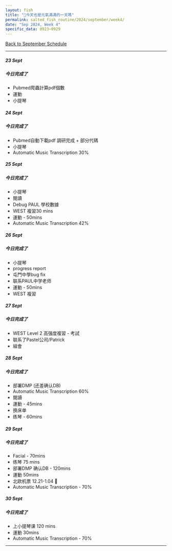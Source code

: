 ```yaml
---
layout: fish
title: "🎐今天也是元氣滿滿的一天嗎"
permalink: salted_fish_routine/2024/september/week4/
date: "Sep 2024, Week 4"
specific_data: 0923~0929
---
```



<a href="{{ '/salted_fish_routine/2024/september/' | relative_url }}">Back to September Schedule</a>


---

##### 23 Sept

##### 今日完成了
 -  Pubmed爬蟲計算pdf個數
 -  運動
 -  小提琴
  



##### 24 Sept


##### 今日完成了
 -  Pubmed自動下載pdf 調研完成 + 部分代碼
 -  小提琴 
 -  Automatic Music Transcription 30%


##### 25 Sept

##### 今日完成了
 -  小提琴 
 -  閱讀
 -  Debug PAUL 學校數據
 -  WEST 複習30 mins  
 -  運動 - 50mins
 -  Automatic Music Transcription 42%


##### 26 Sept

##### 今日完成了
 -  小提琴 
 -  progress report
 -  屯門中學bug fix 
 -  联系PAUL中学老师
 -  運動 - 50mins
 -  WEST 複習 


##### 27 Sept

##### 今日完成了
 -  WEST Level 2 高强度複習 - 考試
 -  联系了Pastel公司/Patrick
 -  組會


##### 28 Sept

##### 今日完成了
- 部署DMP (还差确认DB)
- Automatic Music Transcription 60%
- 閱讀
- 運動 - 45mins
- 换床单
- 练琴 - 60mins


##### 29 Sept

##### 今日完成了
- Facial - 70mins
- 练琴 75 mins
- 部署DMP 确认DB - 120mins
- 運動 50mins
- 北欧机票 12.21-1.04 🛫
- Automatic Music Transcription - 70%


##### 30 Sept

##### 今日完成了
- 上小提琴课 120 mins
- 運動 30mins
- Automatic Music Transcription - 70%


---